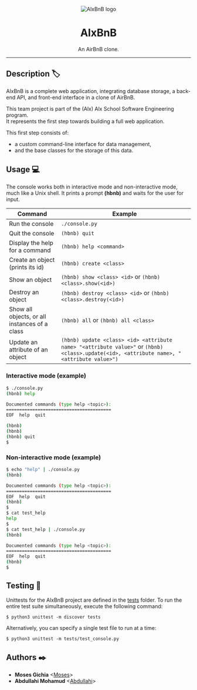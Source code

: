 <p align="center">
  <img src="https://github.com/Adeniyii/AirBnB_clone/blob/main/assets/hbnb_logo.png" alt="AlxBnB logo">
</p>


<h1 align="center">AlxBnB</h1>
<p align="center">An AirBnB clone.</p>

---

## Description :label:

AlxBnB is a complete web application, integrating database storage, a back-end API, and front-end interface in a clone of AirBnB.

This team project is part of the (Alx) Alx School Software Engineering program. </br>
It represents the first step towards building a full web application.

This first step consists of:
- a custom command-line interface for data management,
- and the base classes for the storage of this data.

## Usage 💻

The console works both in interactive mode and non-interactive mode, much like a Unix shell.
It prints a prompt **(hbnb)** and waits for the user for input.

Command | Example
------- | -------
Run the console | ```./console.py```
Quit the console | ```(hbnb) quit```
Display the help for a command | ```(hbnb) help <command>```
Create an object (prints its id)| ```(hbnb) create <class>```
Show an object | ```(hbnb) show <class> <id>``` or ```(hbnb) <class>.show(<id>)```
Destroy an object | ```(hbnb) destroy <class> <id>``` or ```(hbnb) <class>.destroy(<id>)```
Show all objects, or all instances of a class | ```(hbnb) all``` or ```(hbnb) all <class>```
Update an attribute of an object | ```(hbnb) update <class> <id> <attribute name> "<attribute value>"``` or ```(hbnb) <class>.update(<id>, <attribute name>, "<attribute value>")```

### Interactive mode (example)

```bash
$ ./console.py
(hbnb) help

Documented commands (type help <topic>):
========================================
EOF  help  quit

(hbnb)
(hbnb)
(hbnb) quit
$
```

### Non-interactive mode (example)

```bash
$ echo "help" | ./console.py
(hbnb)

Documented commands (type help <topic>):
========================================
EOF  help  quit
(hbnb)
$
$ cat test_help
help
$
$ cat test_help | ./console.py
(hbnb)

Documented commands (type help <topic>):
========================================
EOF  help  quit
(hbnb)
$
```

## Testing :straight_ruler:

Unittests for the AlxBnB project are defined in the [tests](./tests)
folder. To run the entire test suite simultaneously, execute the following command:

```
$ python3 unittest -m discover tests
```

Alternatively, you can specify a single test file to run at a time:

```
$ python3 unittest -m tests/test_console.py
```


## Authors :black_nib:

* **Moses Gichia** <[Moses](https://github.com/fr13nd-x/)>
* **Abdullahi Mohamud** <[Abdullahi](https://github.com/Abdullahi254)>



